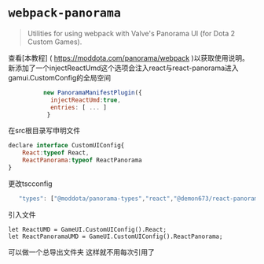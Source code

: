 # `webpack-panorama`

> Utilities for using webpack with Valve's Panorama UI (for Dota 2 Custom Games).

查看[本教程] ( https://moddota.com/panorama/webpack )以获取使用说明。  
新添加了一个injectReactUmd这个选项会注入react与react-panorama进入  
gamui.CustomConfig的全局空间  
```javascript
          new PanoramaManifestPlugin({
            injectReactUmd:true,
            entries: [ ... ]
           }
```
在src根目录写申明文件   

```javascript
declare interface CustomUIConfig{
    React:typeof React,
    ReactPanorama:typeof ReactPanorama
}
```
更改tscconfig   
```javascript
   "types": ["@moddota/panorama-types","react","@demon673/react-panorama"],
```
引入文件
```
let ReactUMD = GameUI.CustomUIConfig().React;
let ReactPanoramaUMD = GameUI.CustomUIConfig().ReactPanorama;
```
可以做一个总导出文件夹 这样就不用每次引用了 
